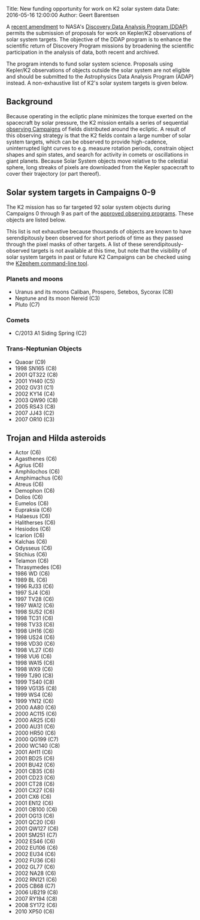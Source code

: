 Title: New funding opportunity for work on K2 solar system data
Date: 2016-05-16 12:00:00
Author: Geert Barentsen

A [recent amendment](http://science.nasa.gov/researchers/sara/grant-solicitations/roses-2016/2016/3/11/amendment-1ddap-now-includes-keplerk2-solar-system-observations/)
to NASA's [Discovery Data Analysis Program (DDAP)](https://nspires.nasaprs.com/external/solicitations/summary.do?method=init&solId=%7BE2458B76-679E-DD13-4075-005651FF0CEE%7D&path=open)
permits the submission of proposals for work on Kepler/K2 observations
of solar system targets.
The objective of the DDAP program is to enhance the scientific return
of Discovery Program missions by broadening the scientific participation
in the analysis of data, both recent and archived.

The program intends to fund solar system science.
Proposals using Kepler/K2 observations of objects outside the solar system are not eligible and should be submitted to the Astrophysics Data Analysis Program (ADAP) instead. A non-exhaustive list of K2's solar system targets is given below.

## Background

Because operating in the ecliptic plane minimizes the torque exerted on the spacecraft by solar pressure, the K2 mission entails a series of sequential [observing Campaigns](k2-fields.html) of fields distributed around the ecliptic.
A result of this observing strategy is that the K2 fields
contain a large number of solar system targets,
which can be observed to provide high-cadence, uninterrupted light curves
to e.g. measure rotation periods, constrain object shapes and spin states,
and search for activity in comets or oscillations in giant planets.
Because Solar System objects move relative to the celestial sphere,
long streaks of pixels are downloaded from the Kepler spacecraft to cover
their trajectory (or part thereof).


## Solar system targets in Campaigns 0-9

The K2 mission has so far targeted 92 solar system objects during
Campaigns 0 through 9 as part of the
[approved observing programs](k2-approved-programs.html).
These objects are listed below.

This list is not exhaustive because thousands of objects are known
to have serendipitously been observed for short periods of time
as they passed through the pixel masks of other targets.
A list of these serendipitously-observed targets is not available at this time,
but note that the visibility of solar system targets in past or future K2 Campaigns
can be checked using the [K2ephem command-line tool](https://github.com/KeplerGO/K2ephem).

### Planets and moons

* Uranus and its moons Caliban, Prospero, Setebos, Sycorax (C8)
* Neptune and its moon Nereid (C3)
* Pluto (C7)

### Comets

* C/2013 A1 Siding Spring (C2)

### Trans-Neptunian Objects

* Quaoar     (C9)
* 1998 SN165 (C8)
* 2001 QT322 (C8)
* 2001 YH40  (C5)
* 2002 GV31  (C1)
* 2002 KY14  (C4)
* 2003 QW90  (C8)
* 2005 RS43  (C8)
* 2007 JJ43  (C2)
* 2007 OR10  (C3)

## Trojan and Hilda asteroids

* Actor        (C6) 
* Agasthenes   (C6)
* Agrius       (C6)
* Amphilochos  (C6)
* Amphimachus  (C6)
* Atreus       (C6)
* Demophon     (C6)
* Dolios       (C6)
* Eumelos      (C6)
* Eupraksia    (C6)
* Halaesus     (C6)
* Halitherses  (C6)
* Hesiodos     (C6)
* Icarion      (C6)
* Kalchas      (C6)
* Odysseus     (C6)
* Stichius     (C6)
* Telamon      (C6)
* Thrasymedes  (C6)
* 1986 WD      (C6)
* 1989 BL      (C6)
* 1996 RJ33    (C6)
* 1997 SJ4     (C6)
* 1997 TV28    (C6)
* 1997 WA12    (C6)
* 1998 SU52    (C6)
* 1998 TC31    (C6)
* 1998 TV33    (C6)
* 1998 UH16    (C6)
* 1998 US24    (C6)
* 1998 VD30    (C6)
* 1998 VL27    (C6)
* 1998 VU6     (C6)
* 1998 WA15    (C6)
* 1998 WX9     (C6)
* 1999 TJ90    (C8)
* 1999 TS40    (C8)
* 1999 VG135   (C8)
* 1999 WS4     (C6)
* 1999 YN12    (C6)
* 2000 AA80    (C6)
* 2000 AC115   (C6)
* 2000 AR25    (C6)
* 2000 AU31    (C6)
* 2000 HR50    (C6)
* 2000 QG199   (C7)
* 2000 WC140   (C8)
* 2001 AH11    (C6)
* 2001 BD25    (C6)
* 2001 BU42    (C6)
* 2001 CB35    (C6)
* 2001 CD23    (C6)
* 2001 CT28    (C6)
* 2001 CX27    (C6)
* 2001 CX6     (C6)
* 2001 EN12    (C6)
* 2001 OB100   (C6)
* 2001 OG13    (C6)
* 2001 QC20    (C6)
* 2001 QW127   (C6)
* 2001 SM251   (C7)
* 2002 ES46    (C6)
* 2002 EU106   (C6)
* 2002 EU34    (C6)
* 2002 FU36    (C6)
* 2002 GL77    (C6)
* 2002 NA28    (C6)
* 2002 RN121   (C6)
* 2005 CB68    (C7)
* 2006 UB219   (C8)
* 2007 RY194   (C8)
* 2008 SY172   (C6)
* 2010 XP50    (C6)
